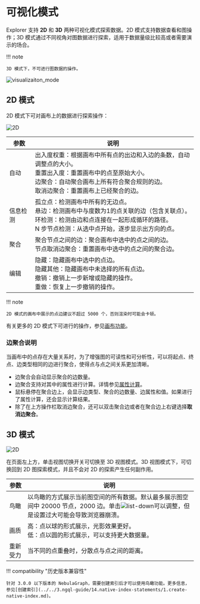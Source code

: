 # 可视化模式

Explorer 支持 **2D** 和 **3D** 两种可视化模式探索数据。2D 模式支持数据查看和图操作；3D 模式通过不同视角对图数据进行探索，适用于数据量级比较高或者需要演示的场合。

!!! note

    3D 模式下，不可进行图数据的操作。

![visualizaiton_mode](https://docs-cdn.nebula-graph.com.cn/figures/visualization-22-04-06_cn.gif)

## 2D 模式

2D 模式下可对画布上的数据进行探索操作：

![2D](https://docs-cdn.nebula-graph.com.cn/figures/2d-mode-220712-cn.png)

| 参数       | 说明                                                         |
| ---------- | ------------------------------------------------------------ |
| 自动 | 出入度权重：根据画布中所有点的出边和入边的条数，自动调整点的大小。<br />重置出入度：重置画布中的点至原始大小。<br />边聚合：自动聚合画布上所有符合聚合规则的边。<br />取消边聚合：重置画布上已经聚合的边。    |
| 信息检测   | 孤立点：检测画布中所有的无边点。<br />悬边：检测画布中与度数为1的点关联的边（包含关联点）。<br />环检测：检测由边和点连接在一起形成循环的路径。<br />N 步节点检测：从选中点开始，逐步显示出方向的点。 |
|聚合 | 聚合节点之间的边：聚合画布中选中的点之间的边。<br />节点取消边聚合：重置画布中选中的点之间的聚合边。|
| 编辑   | 隐藏：隐藏画布中选中的点边。<br />隐藏其他：隐藏画布中未选择的所有点边。<br />撤销：撤销上一步新增或隐藏的操作。<br />重做：恢复上一步撤销的操作。 |

!!! note

    2D 模式的画布中展示的点边建议不超过 5000 个，否则渲染时可能会卡顿。

有关更多的 2D 模式下可进行的操作，参见[画布功能](canvas-overview.md)。

### 边聚合说明

当画布中的点存在大量关系时，为了增强图的可读性和可分析性，可以将起点、终点、边类型相同的边进行聚合，使得点与点之间关系更加清晰。

- 边聚合会自动显示聚合的边数量。
- 边聚合支持对其中的属性进行计算。详情参见[属性计算](../graph-explorer/property-calculation.md)。
- 鼠标悬停在聚合边上，会显示边类型、聚合的边数量、边属性和值。如果进行了属性计算，还会显示计算结果。
- 除了在上方操作栏取消边聚合，还可以双击聚合边或者在聚合边上右键选择**取消边聚合**。

## 3D 模式

![2D](https://docs-cdn.nebula-graph.com.cn/figures/3d-mode-220712-cn.png)

在页面左上方，单击视图切换开关可切换至 3D 视图模式。3D 视图模式下，可切换回到 2D 图探索模式，并且不会对 2D 的探索产生任何副作用。

| 参数     | 说明                                                         |
| -------- | ------------------------------------------------------------ |
| 鸟瞰     | 以鸟瞰的方式展示当前图空间的所有数据。默认最多展示图空间中 20000 节点，2000 边。单击![list-down](https://docs-cdn.nebula-graph.com.cn/figures/list-down-220712.png)可以调整，但是设置过大可能会导致浏览器崩溃。                        |
| 画质     | 高：点以球的形式展示，光影效果更好。<br />低：点以圆的形式展示，可以支持更大数据量。 |
| 重新受力 | 当不同的点重叠时，分散点与点之间的距离。 |

!!! compatibility "历史版本兼容性"

    针对 3.0.0 以下版本的 NebulaGraph，需要创建索引后才可以使用鸟瞰功能。更多信息，参见[创建索引](../../3.ngql-guide/14.native-index-statements/1.create-native-index.md)。
